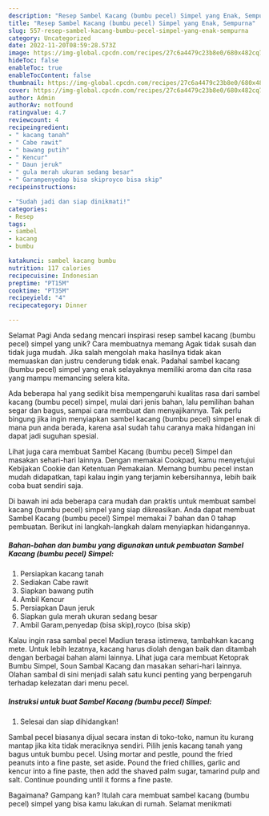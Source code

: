 ```yaml
---
description: "Resep Sambel Kacang (bumbu pecel) Simpel yang Enak, Sempurna"
title: "Resep Sambel Kacang (bumbu pecel) Simpel yang Enak, Sempurna"
slug: 557-resep-sambel-kacang-bumbu-pecel-simpel-yang-enak-sempurna
category: Uncategorized
date: 2022-11-20T08:59:28.573Z
image: https://img-global.cpcdn.com/recipes/27c6a4479c23b8e0/680x482cq70/sambel-kacang-bumbu-pecel-simpel-foto-resep-utama.jpg
hideToc: false
enableToc: true
enableTocContent: false
thumbnail: https://img-global.cpcdn.com/recipes/27c6a4479c23b8e0/680x482cq70/sambel-kacang-bumbu-pecel-simpel-foto-resep-utama.jpg
cover: https://img-global.cpcdn.com/recipes/27c6a4479c23b8e0/680x482cq70/sambel-kacang-bumbu-pecel-simpel-foto-resep-utama.jpg
author: Admin
authorAv: notfound
ratingvalue: 4.7
reviewcount: 4
recipeingredient:
- " kacang tanah"
- " Cabe rawit"
- " bawang putih"
- " Kencur"
- " Daun jeruk"
- " gula merah ukuran sedang besar"
- " Garampenyedap bisa skiproyco bisa skip"
recipeinstructions:

- "Sudah jadi dan siap dinikmati!"
categories:
- Resep
tags:
- sambel
- kacang
- bumbu

katakunci: sambel kacang bumbu 
nutrition: 117 calories
recipecuisine: Indonesian
preptime: "PT15M"
cooktime: "PT35M"
recipeyield: "4"
recipecategory: Dinner

---
```



Selamat Pagi Anda sedang mencari inspirasi resep sambel kacang (bumbu pecel) simpel yang unik? Cara membuatnya memang Agak tidak susah dan tidak juga mudah. Jika salah mengolah maka hasilnya tidak akan memuaskan dan justru cenderung tidak enak. Padahal sambel kacang (bumbu pecel) simpel yang enak selayaknya memiliki aroma dan cita rasa yang mampu memancing selera kita.


Ada beberapa hal yang sedikit bisa mempengaruhi kualitas rasa dari sambel kacang (bumbu pecel) simpel, mulai dari jenis bahan, lalu pemilihan bahan segar dan bagus, sampai cara membuat dan menyajikannya. Tak perlu bingung jika ingin menyiapkan sambel kacang (bumbu pecel) simpel enak di mana pun anda berada, karena asal sudah tahu caranya maka hidangan ini dapat jadi suguhan spesial.

Lihat juga cara membuat Sambel Kacang (bumbu pecel) Simpel dan masakan sehari-hari lainnya. Dengan memakai Cookpad, kamu menyetujui Kebijakan Cookie dan Ketentuan Pemakaian. Memang bumbu pecel instan mudah didapatkan, tapi kalau ingin yang terjamin kebersihannya, lebih baik coba buat sendiri saja.


Di bawah ini ada beberapa cara mudah dan praktis untuk membuat sambel kacang (bumbu pecel) simpel yang siap dikreasikan. Anda dapat membuat Sambel Kacang (bumbu pecel) Simpel memakai 7 bahan dan 0 tahap pembuatan. Berikut ini langkah-langkah dalam menyiapkan hidangannya.

<!--inarticleads1-->

##### Bahan-bahan dan bumbu yang digunakan untuk pembuatan Sambel Kacang (bumbu pecel) Simpel:

1. Persiapkan  kacang tanah
1. Sediakan  Cabe rawit
1. Siapkan  bawang putih
1. Ambil  Kencur
1. Persiapkan  Daun jeruk
1. Siapkan  gula merah ukuran sedang besar
1. Ambil  Garam,penyedap (bisa skip),royco (bisa skip)


Kalau ingin rasa sambal pecel Madiun terasa istimewa, tambahkan kacang mete. Untuk lebih lezatnya, kacang harus diolah dengan baik dan ditambah dengan berbagai bahan alami lainnya. Lihat juga cara membuat Ketoprak Bumbu Simpel, Soun Sambal Kacang dan masakan sehari-hari lainnya. Olahan sambal di sini menjadi salah satu kunci penting yang berpengaruh terhadap kelezatan dari menu pecel. 

<!--inarticleads2-->

##### Instruksi untuk buat Sambel Kacang (bumbu pecel) Simpel:


1. Selesai dan siap dihidangkan!

Sambal pecel biasanya dijual secara instan di toko-toko, namun itu kurang mantap jika kita tidak meraciknya sendiri. Pilih jenis kacang tanah yang bagus untuk bumbu pecel. Using mortar and pestle, pound the fried peanuts into a fine paste, set aside. Pound the fried chillies, garlic and kencur into a fine paste, then add the shaved palm sugar, tamarind pulp and salt. Continue pounding until it forms a fine paste. 

Bagaimana? Gampang kan? Itulah cara membuat sambel kacang (bumbu pecel) simpel yang bisa kamu lakukan di rumah. Selamat menikmati
